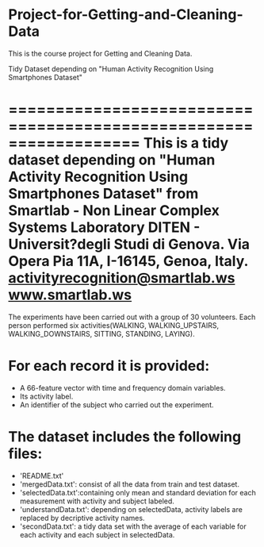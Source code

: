 # Project-for-Getting-and-Cleaning-Data
This is the course project for Getting and Cleaning Data.

Tidy Dataset depending on "Human Activity Recognition Using Smartphones Dataset"

==================================================================
This is a tidy dataset depending on 
"Human Activity Recognition Using Smartphones Dataset" 
from Smartlab - Non Linear Complex Systems Laboratory
DITEN - Universit?degli Studi di Genova.
Via Opera Pia 11A, I-16145, Genoa, Italy.
activityrecognition@smartlab.ws
www.smartlab.ws
==================================================================

The experiments have been carried out with a group of 30 volunteers.
Each person performed six activities(WALKING, WALKING_UPSTAIRS, WALKING_DOWNSTAIRS, SITTING, STANDING, LAYING).

For each record it is provided:
======================================

- A 66-feature vector with time and frequency domain variables. 
- Its activity label. 
- An identifier of the subject who carried out the experiment.

The dataset includes the following files:
=========================================

- 'README.txt'
- 'mergedData.txt': consist of all the data from train and test dataset.
- 'selectedData.txt':containing only mean and standard deviation for each measurement with activity and subject labeled.
- 'understandData.txt': depending on selectedData, activity labels are replaced by decriptive activity names.
- 'secondData.txt': a tidy data set with the average of each variable for each activity and each subject in selectedData. 
